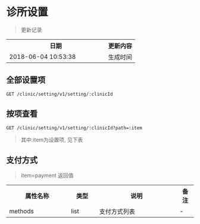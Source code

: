 # 诊所设置

> 更新记录

<table>
    <tr>
        <th style="width:250px;">日期</th>
        <th>更新内容</th>
    </tr>
    <tr>
        <td>2018-06-04 10:53:38</td>
        <td>生成时间</td>
    </tr>
</table>

## 全部设置项

```
GET /clinic/setting/v1/setting/:clinicId
```

## 按项查看

```
GET /clinic/setting/v1/setting/:clinicId?path=:item
```

> 其中:item为设置项, 见下表


## 支付方式

> item=payment
> 返回值

<table>
    <tr>
        <th style="width:150px;">属性名称</th>
        <th style="width:60px;">类型</th>
        <th style="width:200px;">说明</th>
        <th>备注</th>
    </tr>
    <tr>
        <td>methods</td>
        <td>list</td>
        <td>支付方式列表</td>
        <td>-</td>
    </tr>
</table>
